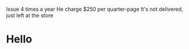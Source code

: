 Issue 4 times a year
He charge $250 per quarter-page
It's not delivered, just left at the store

# Hello

